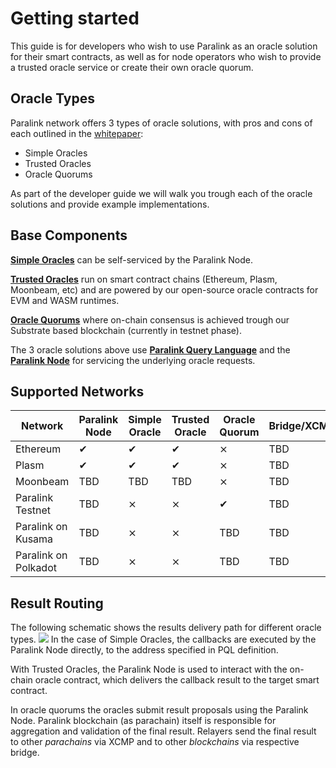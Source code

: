 <!--
order: 12
-->

# Getting started
This guide is for developers who wish to use Paralink as an oracle solution for their smart
contracts, as well as for node operators who wish to provide a trusted oracle service or create their own
oracle quorum.

## Oracle Types
Paralink network offers 3 types of oracle solutions, with pros and cons of each outlined in the [whitepaper](/whitepaper/security):
 - Simple Oracles
 - Trusted Oracles
 - Oracle Quorums

As part of the developer guide we will walk you trough each of the oracle solutions and provide
example implementations.

## Base Components
**[Simple Oracles](/developer-guide/simple-oracle)** can be self-serviced by the Paralink Node.

**[Trusted Oracles](/developer-guide/trusted-oracle)** run on smart contract chains (Ethereum, Plasm, Moonbeam, etc) and are powered by our
open-source oracle contracts for EVM and WASM runtimes.

**[Oracle Quorums](/developer-guide/oracle-quorums)** where on-chain consensus is achieved trough our Substrate based blockchain
(currently in testnet phase).

The 3 oracle solutions above use **[Paralink Query Language](/developer-guide/paralink-query-language)** and
the **[Paralink Node](/developer-guide/paralink-node)** for servicing the underlying oracle requests.

## Supported Networks
| Network              | Paralink Node | Simple Oracle | Trusted Oracle | Oracle Quorum | Bridge/XCMP |
| -------------------- | ------------- | ------------- | -------------- | ------------- | ----------- |
| Ethereum             | ✔             | ✔             | ✔              | ⨯             | TBD         |
| Plasm                | ✔             | ✔             | ✔              | ⨯             | TBD         |
| Moonbeam             | TBD           | TBD           | TBD            | ⨯             | TBD         |
| Paralink Testnet     | TBD           | ⨯             | ⨯              | ✔             | TBD         |
| Paralink on Kusama   | TBD           | ⨯             | ⨯              | TBD           | TBD         |
| Paralink on Polkadot | TBD           | ⨯             | ⨯              | TBD           | TBD         |

## Result Routing
The following schematic shows the results delivery path for different oracle types.
![](https://i.imgur.com/rLDzM9G.png)
In the case of Simple Oracles, the callbacks are executed by the Paralink Node directly, to the
address specified in PQL definition. 

With Trusted Oracles, the Paralink Node is used to interact with the on-chain oracle contract, which delivers the callback result to the target smart contract.

In oracle quorums the oracles submit result proposals using the Paralink Node. Paralink blockchain (as parachain) itself is responsible for aggregation and validation of the final result. Relayers send the final result to other _parachains_ via XCMP and to other _blockchains_ via respective bridge.
